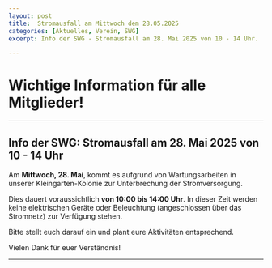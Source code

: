 ```yaml
---
layout: post
title:  Stromausfall am Mittwoch dem 28.05.2025
categories: [Aktuelles, Verein, SWG]
excerpt: Info der SWG - Stromausfall am 28. Mai 2025 von 10 - 14 Uhr.

---
```


# Wichtige Information für alle Mitglieder!

---

## Info der SWG: Stromausfall am 28. Mai 2025 von 10 - 14 Uhr

Am **Mittwoch, 28. Mai**, kommt es aufgrund von Wartungsarbeiten in unserer Kleingarten-Kolonie zur Unterbrechung der Stromversorgung.

Dies dauert voraussichtlich **von 10:00 bis 14:00 Uhr**. In dieser Zeit werden keine elektrischen Geräte oder Beleuchtung (angeschlossen über das Stromnetz) zur Verfügung stehen.

Bitte stellt euch darauf ein und plant eure Aktivitäten entsprechend.

Vielen Dank für euer Verständnis!

---
